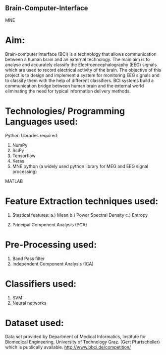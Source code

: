 ## Brain-Computer-Interface
MNE 
# Aim:

Brain-computer interface (BCI) is a technology that allows communication between a human brain and an external technology. The main aim is to analyse and accurately classify the Electroencephalography (EEG) signals which are used to record electrical activity of the brain. The objective of this project is to design and implement a system for monitoring EEG signals and to classify them with the help of different classifiers. BCI systems build a communication bridge between human brain and the external world eliminating the need for typical information delivery methods.

# Technologies/ Programming Languages used:

Python
Libraries required:
1. NumPy
2. SciPy
3. Tensorflow
4. Keras
5. MNE python (a widely used python library for MEG and EEG signal processing)

MATLAB

# Feature Extraction techniques used:

1. Stastical features:
  a.) Mean
  b.) Power Spectral Density
  c.) Entropy
  
2. Principal Component Analysis (PCA)

# Pre-Processing used:

1. Band Pass filter
2. Independent Component Analysis (ICA)

# Classifiers used:

1. SVM
2. Neural networks

# Dataset used:

Data set provided by Department of Medical Informatics, Institute for Biomedical Engineering, University of Technology Graz. (Gert Pfurtscheller) which is publically available. 
http://www.bbci.de/competition/



